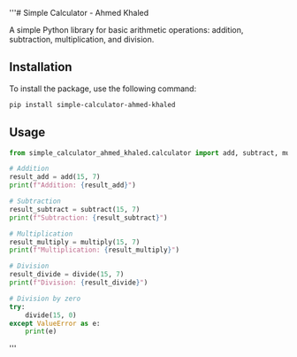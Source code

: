 '''# Simple Calculator - Ahmed Khaled

A simple Python library for basic arithmetic operations: addition, subtraction, multiplication, and division.

## Installation

To install the package, use the following command:

```bash
pip install simple-calculator-ahmed-khaled
```

## Usage

```python
from simple_calculator_ahmed_khaled.calculator import add, subtract, multiply, divide

# Addition
result_add = add(15, 7)
print(f"Addition: {result_add}")

# Subtraction
result_subtract = subtract(15, 7)
print(f"Subtraction: {result_subtract}")

# Multiplication
result_multiply = multiply(15, 7)
print(f"Multiplication: {result_multiply}")

# Division
result_divide = divide(15, 7)
print(f"Division: {result_divide}")

# Division by zero
try:
    divide(15, 0)
except ValueError as e:
    print(e)
```
'''
